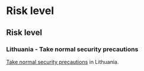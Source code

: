 # Risk level

## Risk level

### Lithuania - Take normal security precautions

[Take normal security precautions](#levels "Risk Levels") in Lithuania.